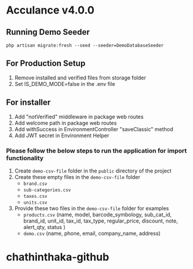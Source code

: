 # Acculance v4.0.0

## Running Demo Seeder

```shell
php artisan migrate:fresh --seed --seeder=DemoDatabaseSeeder
```

## For Production Setup

1. Remove installed and verified files from storage folder
2. Set IS_DEMO_MODE=false in the .env file


## For installer

1) Add "notVerified" middleware in package web routes
2) Add welcome path in package web routes
3) Add withSuccess in EnvironmentController "saveClassic" method
4) Add JWT secret in Environment Helper


### Please follow the below steps to run the application for import functionality


1. Create `demo-csv-file` folder in the `public` directory of the project
2. Create these empty files in the `demo-csv-file` folder
    * `brand.csv`
    * `sub-categories.csv`
    * `taxes.csv`
    * `units.csv`
3. Provide these two files in the `demo-csv-file` folder for examples
    * `products.csv` (name, model, barcode_symbology, sub_cat_id, brand_id, unit_id, tax_id, tax_type, regular_price, discount, note, alert_qty, status )
    * `demo.csv` (name, phone, email, company_name, address)
# chathinthaka-github
